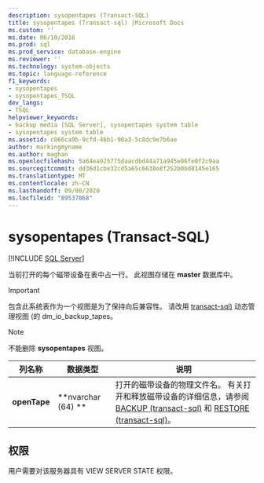 ```yaml
---
description: sysopentapes (Transact-SQL)
title: sysopentapes (Transact-sql) |Microsoft Docs
ms.custom: ''
ms.date: 06/10/2016
ms.prod: sql
ms.prod_service: database-engine
ms.reviewer: ''
ms.technology: system-objects
ms.topic: language-reference
f1_keywords:
- sysopentapes
- sysopentapes_TSQL
dev_langs:
- TSQL
helpviewer_keywords:
- backup media [SQL Server], sysopentapes system table
- sysopentapes system table
ms.assetid: c066ca9b-9cfd-46b1-90a3-5c8dc9e7b6ae
author: markingmyname
ms.author: maghan
ms.openlocfilehash: 5a64ea925775daacdbd44a71a945e86fe0f2c9aa
ms.sourcegitcommit: dd36d1cbe32cd5a65c6638e8f252b0bd8145e165
ms.translationtype: MT
ms.contentlocale: zh-CN
ms.lasthandoff: 09/08/2020
ms.locfileid: "89537868"
---
```

# <a name="sysopentapes-transact-sql"></a>sysopentapes (Transact-SQL)
[!INCLUDE [SQL Server](../../includes/applies-to-version/sqlserver.md)]

  当前打开的每个磁带设备在表中占一行。 此视图存储在 **master** 数据库中。  
  
> [!IMPORTANT]  
>  包含此系统表作为一个视图是为了保持向后兼容性。 请改用 [transact-sql&#41;](../../relational-databases/system-dynamic-management-views/sys-dm-io-backup-tapes-transact-sql.md) 动态管理视图 &#40;的 dm_io_backup_tapes。  
  
> [!NOTE]  
>  不能删除 **sysopentapes** 视图。  

  
|列名称|数据类型|说明|  
|-----------------|---------------|-----------------|  
|**openTape**|**nvarchar (64) **|打开的磁带设备的物理文件名。 有关打开和释放磁带设备的详细信息，请参阅 [BACKUP &#40;transact-sql&#41;](../../t-sql/statements/backup-transact-sql.md) 和 [RESTORE &#40;transact-sql&#41;](../../t-sql/statements/restore-statements-transact-sql.md)。|  
  
## <a name="permissions"></a>权限  
 用户需要对该服务器具有 VIEW SERVER STATE 权限。  
  
  
